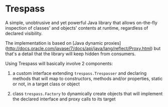 Trespass
========

A simple, unobtrusive and yet powerful Java library that allows on-the-fly inspection of classes' and objects' contents at runtime, regardless of declared visibility.

The implementation is based on [Java dynamic proxies] (http://docs.oracle.com/javase/7/docs/api/java/lang/reflect/Proxy.html) but that's a detail that the library will keep hidden from consumers.

Using Trespass will basically involve 2 components:

1. a custom interface extending `trespass.Trespasser` and declaring methods that will map to constructors, methods and/or properties, static or not, in a target class or object

2. class `trespass.Factory` to dynamically create objects that will implement the declared interface and proxy calls to its target
